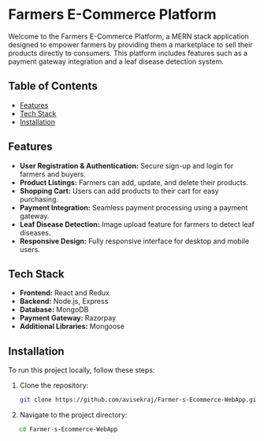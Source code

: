 # Farmers E-Commerce Platform

Welcome to the Farmers E-Commerce Platform, a MERN stack application designed to empower farmers by providing them a marketplace to sell their products directly to consumers. This platform includes features such as a payment gateway integration and a leaf disease detection system.

## Table of Contents

- [Features](#features)
- [Tech Stack](#tech-stack)
- [Installation](#installation)

## Features

- **User Registration & Authentication:** Secure sign-up and login for farmers and buyers.
- **Product Listings:** Farmers can add, update, and delete their products.
- **Shopping Cart:** Users can add products to their cart for easy purchasing.
- **Payment Integration:** Seamless payment processing using a payment gateway.
- **Leaf Disease Detection:** Image upload feature for farmers to detect leaf diseases.
- **Responsive Design:** Fully responsive interface for desktop and mobile users.

## Tech Stack

- **Frontend:** React and Redux
- **Backend:** Node.js, Express
- **Database:** MongoDB
- **Payment Gateway:** Razorpay
- **Additional Libraries:** Mongoose

## Installation

To run this project locally, follow these steps:

1. Clone the repository:

   ```bash
   git clone https://github.com/avisekraj/Farmer-s-Ecommerce-WebApp.git
   
2. Navigate to the project directory:

```bash
   cd Farmer-s-Ecommerce-WebApp

